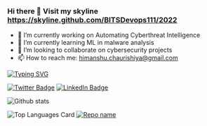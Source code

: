 ### Hi there 👋 Visit my skyline https://skyline.github.com/BITSDevops111/2022



- 🔭 I’m currently working on Automating Cyberthreat Intelligence
- 🌱 I’m currently learning ML in malware analysis
- 👯 I’m looking to collaborate on cybersecurity projects
- 📫 How to reach me: himanshu.chaurishiya@gmail.com 

[![Typing SVG](https://readme-typing-svg.herokuapp.com?color=BEF7CE&multiline=true&width=399&lines=Hi+!+Visitor++I+am+Himanshu+Chaurishiya+;Let's+get+connected+through+my+email+id+;himanshu.chaurishiya%40gmail.com)](https://git.io/typing-svg)


[![Twitter Badge](https://img.shields.io/badge/Twitter-Profile-informational?style=flat&logo=twitter&logoColor=white&color=1CA2F1)](https://twitter.com/re01021992)
[![LinkedIn Badge](https://img.shields.io/badge/LinkedIn-Profile-informational?style=flat&logo=linkedin&logoColor=white&color=0D76A8)](https://www.linkedin.com/in/himanshu-chaurishiya-🇮🇳-965b9a126)

![Github stats](https://github-readme-stats.vercel.app/api?username=BITSdevops111&theme=Gradient&show_icons=true&count_private=true)
<!--

// README.md
//used layout as compact https://github.com/anuraghazra/github-readme-stats for more info -->

![Top Languages Card](https://github-readme-stats.vercel.app/api/top-langs/?username=BITSdevops111&layout=compact)      [![Repo name](https://github-readme-stats.vercel.app/api/pin/?username=BITSdevops111&repo=ss_assg_billing&show_owner=true)](https://github.com/BITSDevops111/ss_assg_billing)
